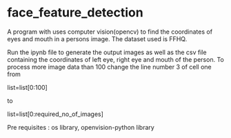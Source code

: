 # face_feature_detection
A program with uses computer vision(opencv) to find the coordinates of eyes and mouth in a persons image. The dataset used is FFHQ.

Run the ipynb file to generate the output images as well as the csv file containing the coordinates of left eye, right eye and mouth of the person.
To process more image data than 100 change the line number 3 of cell one from

list=list[0:100]

to 

list=list[0:required_no_of_images]

Pre requisites : os library, openvision-python library

